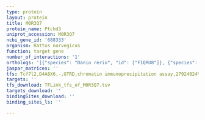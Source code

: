 ```yaml
---
type: protein
layout: protein
title: M0R3Q7
protein_name: Ptchd3
uniprot_accession: M0R3Q7
ncbi_gene_id: '688333'
organism: Rattus norvegicus
function: target gene
number_of_interactions: '1'
orthologs: '[{"species": "Danio rerio", "id": ["F1QRU8"]}, {"species": "Mus musculus", "id": ["<a href=\"/protein/q0eee2\">Q0EEE2</a>"]}, {"species": "Drosophila melanogaster", "id": ["<a href=\"/protein/q86p36\">Q86P36</a>"]}]'
jaspar_matrices: ''
tfs: Tcf7l2,D4A8X6,-,GTRD,chromatin immunoprecipitation assay,27924024%5Buid%5D,No
targets: ''
tfs_download: TFLink_tfs_of_M0R3Q7.tsv
targets_download: ''
bindingSites_download: ''
binding_sites_ls: ''

---
```

